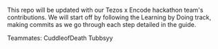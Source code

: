 This repo will be updated with our Tezos x Encode hackathon team's contributions. We will start off by following the Learning by Doing track, making commits as we go through each step detailed in the guide.

Teammates:
CuddleofDeath
Tubbsyy
